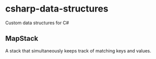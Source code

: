 # csharp-data-structures
 Custom data structures for C#
## MapStack
A stack that simultaneously keeps track of matching keys and values.


